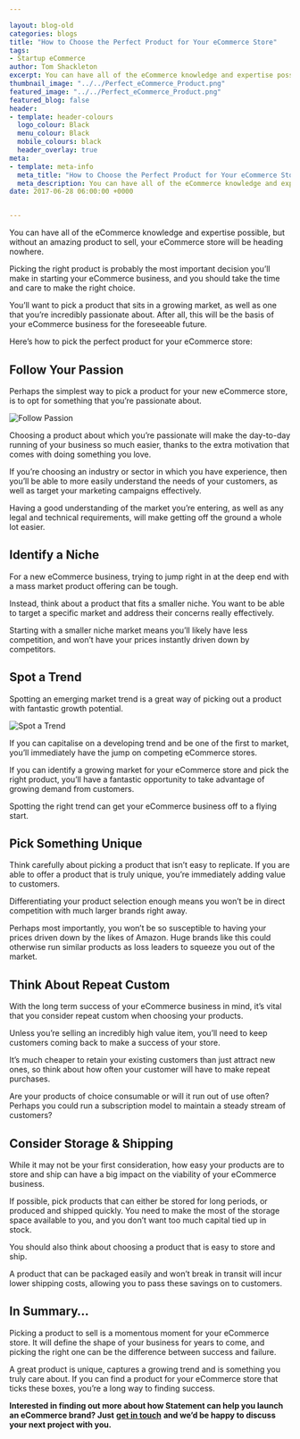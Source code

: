 ```yaml
--- 

layout: blog-old
categories: blogs
title: "How to Choose the Perfect Product for Your eCommerce Store"
tags:
- Startup eCommerce
author: Tom Shackleton
excerpt: You can have all of the eCommerce knowledge and expertise possible, but without an amazing product to sell, your eCommerce store will be heading nowhere.
thumbnail_image: "../../Perfect_eCommerce_Product.png"
featured_image: "../../Perfect_eCommerce_Product.png"
featured_blog: false
header:
- template: header-colours
  logo_colour: Black
  menu_colour: Black
  mobile_colours: black
  header_overlay: true
meta:
- template: meta-info
  meta_title: "How to Choose the Perfect Product for Your eCommerce Store"
  meta_description: You can have all of the eCommerce knowledge and expertise possible, but without an amazing product to sell, your eCommerce store will be heading nowhere.
date: 2017-06-28 06:00:00 +0000


--- 
```

You can have all of the eCommerce knowledge and expertise possible, but without an amazing product to sell, your eCommerce store will be heading nowhere.

Picking the right product is probably the most important decision you’ll make in starting your eCommerce business, and you should take the time and care to make the right choice.

You’ll want to pick a product that sits in a growing market, as well as one that you’re incredibly passionate about. After all, this will be the basis of your eCommerce business for the foreseeable future.

Here’s how to pick the perfect product for your eCommerce store:

  

Follow Your Passion
-------------------

Perhaps the simplest way to pick a product for your new eCommerce store, is to opt for something that you’re passionate about.

![Follow Passion](../../Follow_passion.jpg)

Choosing a product about which you’re passionate will make the day-to-day running of your business so much easier, thanks to the extra motivation that comes with doing something you love.

If you’re choosing an industry or sector in which you have experience, then you’ll be able to more easily understand the needs of your customers, as well as target your marketing campaigns effectively.

Having a good understanding of the market you’re entering, as well as any legal and technical requirements, will make getting off the ground a whole lot easier.

  

Identify a Niche
----------------

For a new eCommerce business, trying to jump right in at the deep end with a mass market product offering can be tough.

Instead, think about a product that fits a smaller niche. You want to be able to target a specific market and address their concerns really effectively.

Starting with a smaller niche market means you’ll likely have less competition, and won’t have your prices instantly driven down by competitors.

  

Spot a Trend
------------

Spotting an emerging market trend is a great way of picking out a product with fantastic growth potential.

![Spot a Trend](../../Follow_a_trend.jpg)

If you can capitalise on a developing trend and be one of the first to market, you’ll immediately have the jump on competing eCommerce stores.

If you can identify a growing market for your eCommerce store and pick the right product, you’ll have a fantastic opportunity to take advantage of growing demand from customers.

Spotting the right trend can get your eCommerce business off to a flying start.

  

Pick Something Unique
---------------------

Think carefully about picking a product that isn’t easy to replicate. If you are able to offer a product that is truly unique, you’re immediately adding value to customers.

Differentiating your product selection enough means you won’t be in direct competition with much larger brands right away.

Perhaps most importantly, you won’t be so susceptible to having your prices driven down by the likes of Amazon. Huge brands like this could otherwise run similar products as loss leaders to squeeze you out of the market.

  

Think About Repeat Custom
-------------------------

With the long term success of your eCommerce business in mind, it’s vital that you consider repeat custom when choosing your products.

Unless you’re selling an incredibly high value item, you’ll need to keep customers coming back to make a success of your store.

It’s much cheaper to retain your existing customers than just attract new ones, so think about how often your customer will have to make repeat purchases.

Are your products of choice consumable or will it run out of use often? Perhaps you could run a subscription model to maintain a steady stream of customers?

  

Consider Storage & Shipping
---------------------------

While it may not be your first consideration, how easy your products are to store and ship can have a big impact on the viability of your eCommerce business.

If possible, pick products that can either be stored for long periods, or produced and shipped quickly. You need to make the most of the storage space available to you, and you don’t want too much capital tied up in stock.

You should also think about choosing a product that is easy to store and ship.

A product that can be packaged easily and won’t break in transit will incur lower shipping costs, allowing you to pass these savings on to customers.

  

In Summary…
-----------

Picking a product to sell is a momentous moment for your eCommerce store. It will define the shape of your business for years to come, and picking the right one can be the difference between success and failure.

A great product is unique, captures a growing trend and is something you truly care about. If you can find a product for your eCommerce store that ticks these boxes, you’re a long way to finding success.

**Interested in finding out more about how Statement can help you launch an eCommerce brand? Just** [**get in touch**](https://www.statementagency.com/contact-us) **and we’d be happy to discuss your next project with you.**